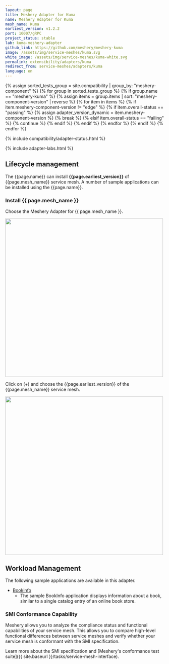 ```yaml
---
layout: page
title: Meshery Adapter for Kuma
name: Meshery Adapter for Kuma
mesh_name: Kuma
earliest_version: v1.2.2
port: 10007/gRPC
project_status: stable
lab: kuma-meshery-adapter
github_link: https://github.com/meshery/meshery-kuma
image: /assets/img/service-meshes/kuma.svg
white_image: /assets/img/service-meshes/kuma-white.svg
permalink: extensibility/adapters/kuma
redirect_from: service-meshes/adapters/kuma
language: en
---
```

{% assign sorted_tests_group = site.compatibility | group_by: "meshery-component" %}
{% for group in sorted_tests_group %}
      {% if group.name == "meshery-kuma" %}
        {% assign items = group.items | sort: "meshery-component-version" | reverse %}
        {% for item in items %}
          {% if item.meshery-component-version != "edge" %}
            {% if item.overall-status == "passing" %}
              {% assign adapter_version_dynamic = item.meshery-component-version %}
              {% break %}
            {% elsif item.overall-status == "failing" %}
              {% continue %}
            {% endif %}
          {% endif %}
        {% endfor %} 
      {% endif %}
{% endfor %}

{% include compatibility/adapter-status.html %}

{% include adapter-labs.html %}

## Lifecycle management

The {{page.name}} can install **{{page.earliest_version}}** of {{page.mesh_name}} service mesh. A number of sample applications can be installed using the {{page.name}}.

### Install {{ page.mesh_name }}

Choose the Meshery Adapter for {{ page.mesh_name }}.

<a href="{{ site.baseurl }}/assets/img/adapters/kuma/kuma-adapter.png">
  <img style="width:500px;" src="{{ site.baseurl }}/assets/img/adapters/kuma/kuma-adapter.png" />
</a>

Click on (+) and choose the {{page.earliest_version}} of the {{page.mesh_name}} service mesh.

<a href="{{ site.baseurl }}/assets/img/adapters/kuma/kuma-install.png">
  <img style="width:500px;" src="{{ site.baseurl }}/assets/img/adapters/kuma/kuma-install.png" />
</a>

## Workload Management

The following sample applications are available in this adapter.

- [Bookinfo]({{site.baseurl}}/guides/sample-apps#bookinfo)
  - The sample BookInfo application displays information about a book, similar to a single catalog entry of an online book store.

### SMI Conformance Capability

Meshery allows you to analyze the compliance status and functional capabilities of your service mesh. This allows you to compare high-level functional differences between service meshes and verify whether your service mesh is conformant with the SMI specification.

Learn more about the SMI specification and [Meshery's conformance test suite]({{ site.baseurl }}/tasks/service-mesh-interface).
